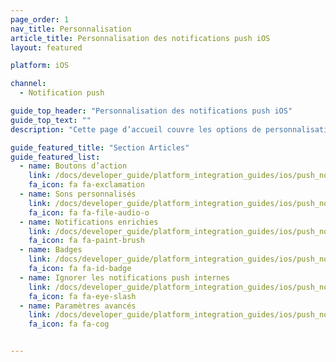 ```yaml
---
page_order: 1
nav_title: Personnalisation
article_title: Personnalisation des notifications push iOS
layout: featured

platform: iOS

channel:
  - Notification push

guide_top_header: "Personnalisation des notifications push iOS"
guide_top_text: ""
description: "Cette page d’accueil couvre les options de personnalisation des notifications push SDK de Braze iOS."

guide_featured_title: "Section Articles"
guide_featured_list:
  - name: Boutons d’action
    link: /docs/developer_guide/platform_integration_guides/ios/push_notifications/customization/action_buttons/
    fa_icon: fa fa-exclamation
  - name: Sons personnalisés
    link: /docs/developer_guide/platform_integration_guides/ios/push_notifications/customization/custom_sounds/
    fa_icon: fa fa-file-audio-o
  - name: Notifications enrichies
    link: /docs/developer_guide/platform_integration_guides/ios/push_notifications/customization/rich_notifications/
    fa_icon: fa fa-paint-brush
  - name: Badges
    link: /docs/developer_guide/platform_integration_guides/ios/push_notifications/customization/badges/
    fa_icon: fa fa-id-badge
  - name: Ignorer les notifications push internes
    link: /docs/developer_guide/platform_integration_guides/ios/push_notifications/customization/ignoring_internal_push/
    fa_icon: fa fa-eye-slash
  - name: Paramètres avancés
    link: /docs/developer_guide/platform_integration_guides/ios/push_notifications/customization/advanced_settings/
    fa_icon: fa fa-cog


---
```

<br><br>